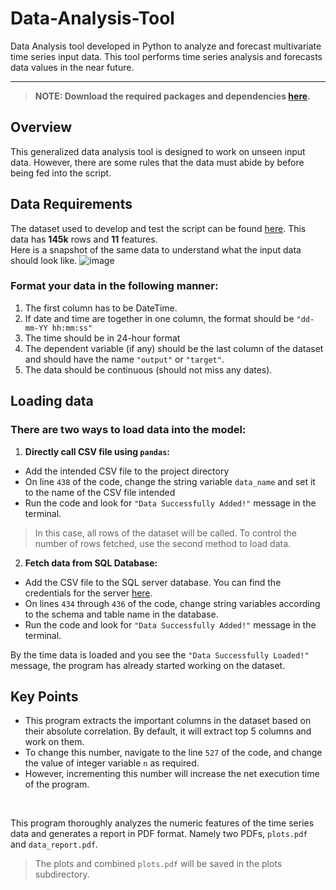 # Data-Analysis-Tool
Data Analysis tool developed in Python to analyze and forecast multivariate time series input data. This tool performs time series analysis and forecasts data values in the near future.

<hr>

> <b> NOTE: Download the required packages and dependencies [here](/requirements.txt). </b> <br> 

## Overview 

This generalized data analysis tool is designed to work on unseen input data. However, there are some rules that the data must abide by before being fed into the script. 
<br>

## Data Requirements
The dataset used to develop and test the script can be found [here](/weather_data_denver.csv). This data has <b>145k</b> rows and <b>11</b> features. <br>
Here is a snapshot of the same data to understand what the input data should look like.
![image](https://user-images.githubusercontent.com/72503778/205184189-a46eca1e-3584-4027-b91c-63d7e24fee24.png)

<h3>Format your data in the following manner: </h3>

1) The first column has to be DateTime. 
2) If date and time are together in one column, the format should be `"dd-mm-YY hh:mm:ss"`
4) The time should be in 24-hour format
5) The dependent variable (if any) should be the last column of the dataset and should have the name `"output"` or `"target"`.
6) The data should be continuous (should not miss any dates).


## Loading data
<h3>There are two ways to load data into the model: </h3>

1) <b> Directly call CSV file using `pandas`: </b>
- Add the intended CSV file to the project directory
- On line `438` of the code, change the string variable `data_name` and set it to the name of the CSV file intended
- Run the code and look for `"Data Successfully Added!"` message in the terminal.
> In this case, all rows of the dataset will be called. To control the number of rows fetched, use the second method to load data.

2) <b> Fetch data from SQL Database: </b>
- Add the CSV file to the SQL server database. You can find the credentials for the server [here](/credentials.txt).
- On lines `434` through `436` of the code, change string variables according to the schema and table name in the database.
- Run the code and look for `"Data Successfully Added!"` message in the terminal.
  
By the time data is loaded and you see the `"Data Successfully Loaded!"` message, the program has already started working on the dataset.

## Key Points
 - This program extracts the important columns in the dataset based on their absolute correlation. By default, it will extract top 5 columns and work on them.
 - To change this number, navigate to the line `527` of the code, and change the value of integer variable `n` as required.
 - However, incrementing this number will increase the net execution time of the program.

<br>
  
This program thoroughly analyzes the numeric features of the time series data and generates a report in PDF format. Namely two PDFs, `plots.pdf` and `data_report.pdf`.
> The plots and combined `plots.pdf` will be saved in the plots subdirectory.

